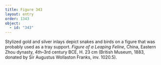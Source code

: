 ```yaml
---
title: Figure 343
layout: entry
order: 1343
object:
  - id: "343"
---
```


Stylized gold and silver inlays depict snakes and birds on a figure that was probably used as a tray support. *Figure of a Leaping Feline*, China, Eastern Zhou dynasty, 4th–3rd century BCE, H. 23 cm (British Museum, 1883, donated by Sir Augustus Wollaston Franks, inv. 1020.5).
